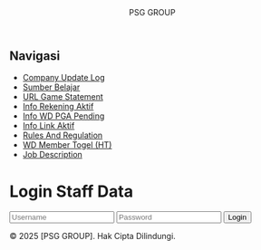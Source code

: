 
<!DOCTYPE html>
<html lang="id">
<head>
    <meta charset="UTF-8">
    <meta name="viewport" content="width=device-width, initial-scale=1.0">
    <title>
        Login Staff Data
    </title>
    <link rel="stylesheet" href="/style.css">
</head>
<body>
    <header class="main-header">
        <div class="container">
            <div class="logo">PSG GROUP</div>
        </div>
    </header>
    <div class="main-container">
        <nav class="sidebar">
            <h2>Navigasi</h2>
            <ul>
               <li class="">
                   <a href="/pengumuman" class="sidebar-pengumuman-link">Company Update Log</a>
               </li>
               <li class="">
                    <a href="/sumber-belajar" class="sidebar-sumber-belajar-link">Sumber Belajar</a>
               </li> 
               <li class="">
                    <a href="/url-statement" class="sidebar-statement-link">URL Game Statement</a>
               </li>
               <li class="">
                    <a href="/active-accounts" class="sidebar-rekening-link">Info Rekening Aktif</a>
               </li> 
               <li class="">
                    <a href="/">Info WD PGA Pending</a> </li>
               <li class="">
                    <a href="/update-links" class="sidebar-update-link">Info Link Aktif</a>
               </li> 
               <li class="">
                    <a href="/kb" class="sidebar-kb-link">Rules And Regulation</a> </li> 
               <li class="">
                    <a href="/staff-data" class="sidebar-staff-data-link">WD Member Togel (HT)</a>
               </li>
               <li class="">
                    <a href="/jd" class="sidebar-jd-link">Job Description</a> </li> 
               </ul> </nav>
        <main class="content-area">
            <div class="content-wrapper">
                <h1>Login Staff Data</h1>
                <form action="/staff-data/login" method="post">
                    <input type="text" name="username" placeholder="Username" required>
                    <input type="password" name="password" placeholder="Password" required>
                    <button type="submit">Login</button>
                </form>
            </div>
        </main>
    </div>
    <footer class="main-footer">
        <div class="container">
            <p>&copy; 2025 [PSG GROUP]. Hak Cipta Dilindungi.</p>
        </div>
    </footer>
</body>
</html>
